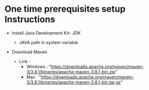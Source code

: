# One time prerequisites setup Instructions
- Install Java Development Kit- JDK
  - JAVA path in system variable
  
- Download Maven
  - Link :
    - Windows : "https://downloads.apache.org/maven/maven-3/3.8.1/binaries/apache-maven-3.8.1-bin.zip"
    - Mac : "https://downloads.apache.org/maven/maven-3/3.8.1/binaries/apache-maven-3.8.1-bin.tar.gz"



